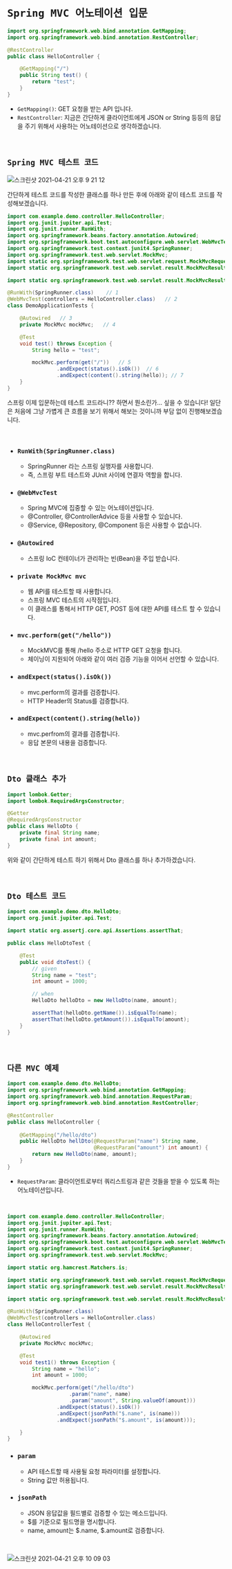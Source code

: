 # `Spring MVC 어노테이션 입문`

```java
import org.springframework.web.bind.annotation.GetMapping;
import org.springframework.web.bind.annotation.RestController;

@RestController
public class HelloController {

    @GetMapping("/")
    public String test() {
        return "test";
    }
}
```

- `GetMapping()`: GET 요청을 받는 API 입니다.
- `RestController`: 지금은 간단하게 클라이언트에게 JSON or String 등등의 응답을 주기 위해서 사용하는 어노테이션으로 생각하겠습니다.



<br>

## `Spring MVC 테스트 코드`

![스크린샷 2021-04-21 오후 9 21 12](https://user-images.githubusercontent.com/45676906/115552742-996af200-a2e7-11eb-92b2-a2d7fbebdb31.png)

간단하게 테스트 코드를 작성한 클래스를 하나 만든 후에 아래와 같이 테스트 코드를 작성해보겠습니다.

```java
import com.example.demo.controller.HelloController;
import org.junit.jupiter.api.Test;
import org.junit.runner.RunWith;
import org.springframework.beans.factory.annotation.Autowired;
import org.springframework.boot.test.autoconfigure.web.servlet.WebMvcTest;
import org.springframework.test.context.junit4.SpringRunner;
import org.springframework.test.web.servlet.MockMvc;
import static org.springframework.test.web.servlet.request.MockMvcRequestBuilders.*;
import static org.springframework.test.web.servlet.result.MockMvcResultMatchers.*;

import static org.springframework.test.web.servlet.result.MockMvcResultMatchers.status;

@RunWith(SpringRunner.class)    // 1
@WebMvcTest(controllers = HelloController.class)   // 2
class DemoApplicationTests {

    @Autowired   // 3
    private MockMvc mockMvc;   // 4

    @Test
    void test() throws Exception {
        String hello = "test";

        mockMvc.perform(get("/"))   // 5
                .andExpect(status().isOk())  // 6
                .andExpect(content().string(hello)); // 7
    }
}
```

스프링 이제 입문하는데 테스트 코드라니?? 하면서 뭔소린가... 싶을 수 있습니다! 일단은 처음에 그냥 가볍게 큰 흐름을 보기 위해서 해보는 것이니까 부담 없이 진행해보겠습니다. 

<br>

- ### `RunWith(SpringRunner.class)`
    - SpringRunner 라는 스프링 실행자를 사용합니다.
    - 즉, 스프링 부트 테스트와 JUnit 사이에 연결자 역할을 합니다.
    
- ### `@WebMvcTest`
    - Spring MVC에 집중할 수 있는 어노테이션입니다.
    - @Controller, @ControllerAdvice 등을 사용할 수 있습니다.
    - @Service, @Repository, @Component 등은 사용할 수 없습니다.
    
- ### `@Autowired`
    - 스프링 IoC 컨테이너가 관리하는 빈(Bean)을 주입 받습니다.
    
- ### `private MockMvc mvc`
    - 웹 API를 테스트할 때 사용합니다.
    - 스프링 MVC 테스트의 시작점입니다.
    - 이 클래스를 통해서 HTTP GET, POST 등에 대한 API를 테스트 할 수 있습니다.
    
- ### `mvc.perform(get("/hello"))`
    - MockMVC를 통해 /hello 주소로 HTTP GET 요청을 합니다.
    - 체이닝이 지원되어 아래와 같이 여러 검증 기능을 이어서 선언할 수 있습니다.
   
- ### `andExpect(status().isOk())`
    - mvc.perform의 결과를 검증합니다.
    - HTTP Header의 Status를 검증합니다.
   
- ### `andExpect(content().string(hello))`
    - mvc.perfrom의 결과를 검증합니다.
    - 응답 본문의 내용을 검증합니다.
    

<br>

## `Dto 클래스 추가`

```java
import lombok.Getter;
import lombok.RequiredArgsConstructor;

@Getter
@RequiredArgsConstructor
public class HelloDto {
    private final String name;
    private final int amount;
}

```

위와 같이 간단하게 테스트 하기 위해서 Dto 클래스를 하나 추가하겠습니다. 


<br>

## `Dto 테스트 코드`

```java
import com.example.demo.dto.HelloDto;
import org.junit.jupiter.api.Test;

import static org.assertj.core.api.Assertions.assertThat;

public class HelloDtoTest {

    @Test
    public void dtoTest() {
        // given
        String name = "test";
        int amount = 1000;

        // when
        HelloDto helloDto = new HelloDto(name, amount);

        assertThat(helloDto.getName()).isEqualTo(name);
        assertThat(helloDto.getAmount()).isEqualTo(amount);
    }
}
```    

<br>

## `다른 MVC 예제`

```java
import com.example.demo.dto.HelloDto;
import org.springframework.web.bind.annotation.GetMapping;
import org.springframework.web.bind.annotation.RequestParam;
import org.springframework.web.bind.annotation.RestController;

@RestController
public class HelloController {
    
    @GetMapping("/hello/dto")
    public HelloDto hellDto(@RequestParam("name") String name,
                            @RequestParam("amount") int amount) {
        return new HelloDto(name, amount);
    }
}
```

- `RequestParam`: 클라이언트로부터 쿼리스트링과 같은 것들을 받을 수 있도록 하는 어노테이션입니다.

<br>

```java
import com.example.demo.controller.HelloController;
import org.junit.jupiter.api.Test;
import org.junit.runner.RunWith;
import org.springframework.beans.factory.annotation.Autowired;
import org.springframework.boot.test.autoconfigure.web.servlet.WebMvcTest;
import org.springframework.test.context.junit4.SpringRunner;
import org.springframework.test.web.servlet.MockMvc;

import static org.hamcrest.Matchers.is;

import static org.springframework.test.web.servlet.request.MockMvcRequestBuilders.*;
import static org.springframework.test.web.servlet.result.MockMvcResultMatchers.*;

import static org.springframework.test.web.servlet.result.MockMvcResultMatchers.status;

@RunWith(SpringRunner.class)
@WebMvcTest(controllers = HelloController.class)
class HelloControllerTest {

    @Autowired
    private MockMvc mockMvc;

    @Test
    void test1() throws Exception {
        String name = "hello";
        int amount = 1000;

        mockMvc.perform(get("/hello/dto")
                    .param("name", name)
                    .param("amount", String.valueOf(amount)))
                .andExpect(status().isOk())
                .andExpect(jsonPath("$.name", is(name)))
                .andExpect(jsonPath("$.amount", is(amount)));

    }
}
```

- ### `param`
    - API 테스트할 때 사용될 요청 파라미터를 설정합니다.
    - String 값만 허용됩니다.

- ### `jsonPath`
    - JSON 응답값을 필드별로 검증할 수 있는 메소드입니다.
    - $를 기준으로 필드명을 명시합니다.
    - name, amount는 $.name, $.amount로 검증합니다. 
    
<br>


![스크린샷 2021-04-21 오후 10 09 03](https://user-images.githubusercontent.com/45676906/115559009-421c5000-a2ee-11eb-9eab-0bb69a7277cf.png)

 